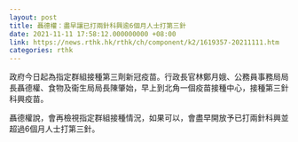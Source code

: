 ```yaml
---
layout: post
title: 聶德權：盡早讓已打兩針科興逾6個月人士打第三針
date: 2021-11-11 17:58:12.000000000 +08:00
link: https://news.rthk.hk/rthk/ch/component/k2/1619357-20211111.htm
categories: rthk
---
```


政府今日起為指定群組接種第三劑新冠疫苗。行政長官林鄭月娥、公務員事務局局長聶德權、食物及衞生局局長陳肇始，早上到北角一個疫苗接種中心，接種第三針科興疫苗。

聶德權說，會再檢視指定群組接種情況，如果可以，會盡早開放予已打兩針科興並超過6個月人士打第三針。
